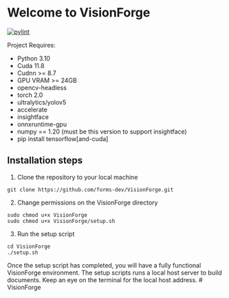 # Welcome to VisionForge
[![pylint]()](https://redirect/link)

Project Requires:
- Python 3.10
- Cuda 11.8
- Cudnn >= 8.7
- GPU VRAM >= 24GB
- opencv-headless
- torch 2.0
- ultralytics/yolov5
- accelerate
- insightface
- onnxruntime-gpu
- numpy == 1.20 (must be this version to support insightface)
- pip install tensorflow[and-cuda]

## Installation steps
1. Clone the repository to your local machine 

````
git clone https://github.com/forms-dev/VisionForge.git
````

2. Change permissions on the VisionForge directory

````
sudo chmod u+x VisionForge
sudo chmod u+x VisionForge/setup.sh
````

3. Run the setup script

````
cd VisionForge
./setup.sh
````

Once the setup script has completed, you will have a fully functional VisionForge environment. The setup scripts runs a 
local host server to build documents. Keep an eye on the terminal for the local host address.
#   V i s i o n F o r g e  
 